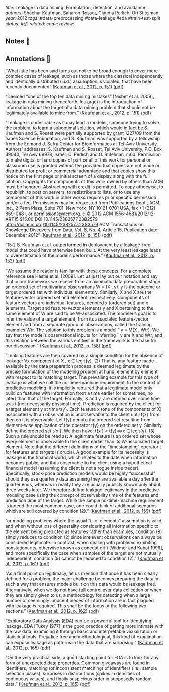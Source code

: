 *title:* Leakage in data mining: Formulation, detection, and avoidance
*authors:* Shachar Kaufman, Saharon Rosset, Claudia Perlich, Ori Stitelman
*year:* 2012
*tags:* #data-preprocessing #data-leakage #eda #train-test-split 
*status:* #📦 
*related:*
*code:*
*review:*

## Notes 📍

## Annotations 📖
“What little has been said turns out not to be broad enough to cover more complex cases of leakage, such as those where the classical independently and identically distributed (i.i.d.) assumption is violated, that have been recently documented” ([Kaufman et al., 2012, p. 151](zotero://select/library/items/RAQ5MV79)) ([pdf](zotero://open-pdf/library/items/BXGVASY6?page=1&annotation=H72QD32F))

“Deemed “one of the top ten data mining mistakes” [Nisbet et al. 2009], leakage in data mining (henceforth, leakage) is the introduction of information about the target of a data mining problem that should not be legitimately available to mine from.” ([Kaufman et al., 2012, p. 151](zotero://select/library/items/RAQ5MV79)) ([pdf](zotero://open-pdf/library/items/BXGVASY6?page=1&annotation=XL8NEAWL))

“Leakage is undesirable as it may lead a modeler, someone trying to solve the problem, to learn a suboptimal solution, which would in fact be S. Kaufman and S. Rosset were partially supported by grant 1227/09 from the Israeli Science Foundation, and S. Kaufman was supported by a fellowship from the Edmond J. Safra Center for Bioinformatics at Tel-Aviv University. Authors’ addresses: S. Kaufman and S. Rosset, Tel Aviv University, P.O. Box 39040, Tel Aviv 69978, Israel; C. Perlich and O. Stitelman, m6d. Permission to make digital or hard copies of part or all of this work for personal or classroom use is granted without fee provided that copies are not made or distributed for profit or commercial advantage and that copies show this notice on the first page or initial screen of a display along with the full citation. Copyrights for components of this work owned by others than ACM must be honored. Abstracting with credit is permitted. To copy otherwise, to republish, to post on servers, to redistribute to lists, or to use any component of this work in other works requires prior specific permission and/or a fee. Permissions may be requested from Publications Dept., ACM, Inc., 2 Penn Plaza, Suite 701, New York, NY 10121-0701 USA, fax +1 (212) 869-0481, or permissions@acm.org. c © 2012 ACM 1556-4681/2012/12-ART15 $15.00 DOI 10.1145/2382577.2382579 http://doi.acm.org/10.1145/2382577.2382579 ACM Transactions on Knowledge Discovery from Data, Vol. 6, No. 4, Article 15, Publication date: December 2012” ([Kaufman et al., 2012, p. 151](zotero://select/library/items/RAQ5MV79)) ([pdf](zotero://open-pdf/library/items/BXGVASY6?page=1&annotation=Q8ZW7GAJ))

“15:2 S. Kaufman et al. outperformed in deployment by a leakage-free model that could have otherwise been built. At the very least leakage leads to overestimation of the model’s performance.” ([Kaufman et al., 2012, p. 152](zotero://select/library/items/RAQ5MV79)) ([pdf](zotero://open-pdf/library/items/BXGVASY6?page=2&annotation=9TBKUGR6))

“We assume the reader is familiar with these concepts. For a complete reference see Hastie et al. [2009]. Let us just lay out our notation and say that in our framework we receive from an axiomatic data preparation stage an ordered set of multivariate observations W = (X , y). y is the outcome or target ordered set with individual elements y. Similarly, X and X are the feature-vector ordered set and element, respectively. Components of feature vectors are individual features, denoted x (ordered set) and x (element). Target and feature-vector elements y and X pertaining to the same element of W are said to be W-associated. The modeler’s goal is to infer the value of a target element, from its associated feature-vector element and from a separate group of observations, called the training examples Wtr. The solution to this problem is a model ˆ y = M(X , Wtr). We say that the model’s observational inputs for inferring ˆ y are X and Wtr, and this relation between the various entities in the framework is the base for our discussion.” ([Kaufman et al., 2012, p. 158](zotero://select/library/items/RAQ5MV79)) ([pdf](zotero://open-pdf/library/items/BXGVASY6?page=8&annotation=U3YNBGP5))

“Leaking features are then covered by a simple condition for the absence of leakage: ∀x component of X , x ∈ legit{y}. (2) That is, any feature made available by the data preparation process is deemed legitimate by the precise formulation of the modeling problem at hand, element by element with respect to its matching target. The prevailing example for this type of leakage is what we call the no-time-machine requirement. In the context of predictive modeling, it is implicitly required that a legitimate model only build on features with information from a time earlier (or sometimes, no later) than that of the target. Formally, X and y, are defined over some time axis t (not necessarily physical time). Prediction is required by the client for a target element y at time t{y}. Each feature x (one of the components of X) associated with an observation is unobservable to the client until t{x} from then on it is observable. Let t{y} denote the ordered set resulting from element-wise application of the operator t{y} on the ordered set y. Similarly define the ordered set t{x }. We then have: t{x } < t{y}⇔x ∈ legit{y}. (3) Such a rule should be read as: A legitimate feature is an ordered set whose every element is observable to the client earlier than its W-associated target element. Note that the different definitions of the “timestamping” operator t for features and targets is crucial. A good example for its necessity is leakage in the financial world, which relates to the date when information becomes public, and thus observable to the client using a hypothetical financial model (assuming the client is not a rogue inside trader). Specifically, stock-price prediction models would be highly “successful” should they use quarterly data assuming they are available a day after the quarter ends, whereas in reality they are usually publicly known only about three weeks later. We therefore define leakage legitimacy in the predictive modeling case using the concept of observability time of the features and prediction time of the target. While the simple no-time-machine requirement is indeed the most common case, one could think of additional scenarios which are still covered by condition (2).” ([Kaufman et al., 2012, p. 159](zotero://select/library/items/RAQ5MV79)) ([pdf](zotero://open-pdf/library/items/BXGVASY6?page=9&annotation=MQKPNTGG))

“or modeling problems where the usual “i.i.d. elements” assumption is valid, and when without loss of generality considering all information specific to the element being predicted as features rather than examples, condition (9) simply reduces to condition (2) since irrelevant observations can always be considered legitimate. In contrast, when dealing with problems exhibiting nonstationarity, otherwise known as concept drift [Widmer and Kubat 1996], and more specifically the case when samples of the target are not mutually independent, condition (9) cannot be reduced to condition (2).” ([Kaufman et al., 2012, p. 161](zotero://select/library/items/RAQ5MV79)) ([pdf](zotero://open-pdf/library/items/BXGVASY6?page=11&annotation=DPRMPZTV))

“As a final point on legitimacy, let us mention that once it has been clearly defined for a problem, the major challenge becomes preparing the data in such a way that ensures models built on this data would be leakage free. Alternatively, when we do not have full control over data collection or when they are simply given to us, a methodology for detecting when a large number of seemingly innocent pieces of information are in fact plagued with leakage is required. This shall be the focus of the following two sections.” ([Kaufman et al., 2012, p. 162](zotero://select/library/items/RAQ5MV79)) ([pdf](zotero://open-pdf/library/items/BXGVASY6?page=12&annotation=PI5T38FM))

“Exploratory Data Analysis (EDA) can be a powerful tool for identifying leakage. EDA [Tukey 1977] is the good practice of getting more intimate with the raw data, examining it through basic and interpretable visualization or statistical tools. Prejudice free and methodological, this kind of examination can expose leakage as patterns in the data that are surprising.” ([Kaufman et al., 2012, p. 165](zotero://select/library/items/RAQ5MV79)) ([pdf](zotero://open-pdf/library/items/BXGVASY6?page=15&annotation=SKZNY2K8))

“On the very practical side, a good starting point for EDA is to look for any form of unexpected data properties. Common giveaways are found in identifiers, matching (or inconsistent matching) of identifiers (i.e., sample selection biases), surprises in distributions (spikes in densities of continuous values), and finally suspicious order in supposedly random data.” ([Kaufman et al., 2012, p. 165](zotero://select/library/items/RAQ5MV79)) ([pdf](zotero://open-pdf/library/items/BXGVASY6?page=15&annotation=EV8J324D))